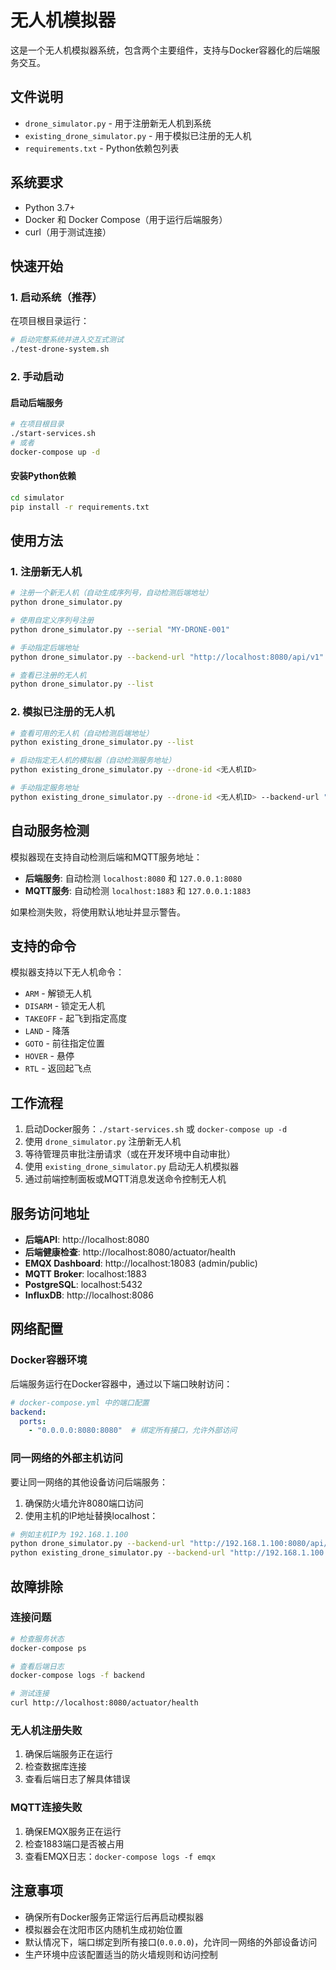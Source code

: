# 无人机模拟器

这是一个无人机模拟器系统，包含两个主要组件，支持与Docker容器化的后端服务交互。

## 文件说明

- `drone_simulator.py` - 用于注册新无人机到系统
- `existing_drone_simulator.py` - 用于模拟已注册的无人机
- `requirements.txt` - Python依赖包列表

## 系统要求

- Python 3.7+
- Docker 和 Docker Compose（用于运行后端服务）
- curl（用于测试连接）

## 快速开始

### 1. 启动系统（推荐）

在项目根目录运行：

```bash
# 启动完整系统并进入交互式测试
./test-drone-system.sh
```

### 2. 手动启动

#### 启动后端服务

```bash
# 在项目根目录
./start-services.sh
# 或者
docker-compose up -d
```

#### 安装Python依赖

```bash
cd simulator
pip install -r requirements.txt
```

## 使用方法

### 1. 注册新无人机

```bash
# 注册一个新无人机（自动生成序列号，自动检测后端地址）
python drone_simulator.py

# 使用自定义序列号注册
python drone_simulator.py --serial "MY-DRONE-001"

# 手动指定后端地址
python drone_simulator.py --backend-url "http://localhost:8080/api/v1"

# 查看已注册的无人机
python drone_simulator.py --list
```

### 2. 模拟已注册的无人机

```bash
# 查看可用的无人机（自动检测后端地址）
python existing_drone_simulator.py --list

# 启动指定无人机的模拟器（自动检测服务地址）
python existing_drone_simulator.py --drone-id <无人机ID>

# 手动指定服务地址
python existing_drone_simulator.py --drone-id <无人机ID> --backend-url "http://localhost:8080" --mqtt-host "localhost"
```

## 自动服务检测

模拟器现在支持自动检测后端和MQTT服务地址：

- **后端服务**: 自动检测 `localhost:8080` 和 `127.0.0.1:8080`
- **MQTT服务**: 自动检测 `localhost:1883` 和 `127.0.0.1:1883`

如果检测失败，将使用默认地址并显示警告。

## 支持的命令

模拟器支持以下无人机命令：
- `ARM` - 解锁无人机
- `DISARM` - 锁定无人机  
- `TAKEOFF` - 起飞到指定高度
- `LAND` - 降落
- `GOTO` - 前往指定位置
- `HOVER` - 悬停
- `RTL` - 返回起飞点

## 工作流程

1. 启动Docker服务：`./start-services.sh` 或 `docker-compose up -d`
2. 使用 `drone_simulator.py` 注册新无人机
3. 等待管理员审批注册请求（或在开发环境中自动审批）
4. 使用 `existing_drone_simulator.py` 启动无人机模拟器
5. 通过前端控制面板或MQTT消息发送命令控制无人机

## 服务访问地址

- **后端API**: http://localhost:8080
- **后端健康检查**: http://localhost:8080/actuator/health
- **EMQX Dashboard**: http://localhost:18083 (admin/public)
- **MQTT Broker**: localhost:1883
- **PostgreSQL**: localhost:5432
- **InfluxDB**: http://localhost:8086

## 网络配置

### Docker容器环境

后端服务运行在Docker容器中，通过以下端口映射访问：

```yaml
# docker-compose.yml 中的端口配置
backend:
  ports:
    - "0.0.0.0:8080:8080"  # 绑定所有接口，允许外部访问
```

### 同一网络的外部主机访问

要让同一网络的其他设备访问后端服务：

1. 确保防火墙允许8080端口访问
2. 使用主机的IP地址替换localhost：

```bash
# 例如主机IP为 192.168.1.100
python drone_simulator.py --backend-url "http://192.168.1.100:8080/api/v1"
python existing_drone_simulator.py --backend-url "http://192.168.1.100:8080" --mqtt-host "192.168.1.100"
```

## 故障排除

### 连接问题

```bash
# 检查服务状态
docker-compose ps

# 查看后端日志
docker-compose logs -f backend

# 测试连接
curl http://localhost:8080/actuator/health
```

### 无人机注册失败

1. 确保后端服务正在运行
2. 检查数据库连接
3. 查看后端日志了解具体错误

### MQTT连接失败

1. 确保EMQX服务正在运行
2. 检查1883端口是否被占用
3. 查看EMQX日志：`docker-compose logs -f emqx`

## 注意事项

- 确保所有Docker服务正常运行后再启动模拟器
- 模拟器会在沈阳市区内随机生成初始位置
- 默认情况下，端口绑定到所有接口(`0.0.0.0`)，允许同一网络的外部设备访问
- 生产环境中应该配置适当的防火墙规则和访问控制 